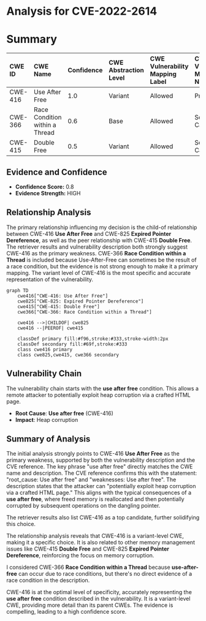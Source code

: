 # Analysis for CVE-2022-2614

# Summary
| CWE ID  | CWE Name                                                                                       | Confidence | CWE Abstraction Level | CWE Vulnerability Mapping Label | CWE-Vulnerability Mapping Notes |
| :-------- | :--------------------------------------------------------------------------------------------- | :---------- | :---------------------- | :------------------------------ | :------------------------------ |
| CWE-416 | Use After Free                                                                                 | 1.0         | Variant                 | Allowed                         | Primary CWE                     |
| CWE-366 | Race Condition within a Thread                                                                   | 0.6         | Base                    | Allowed                         | Secondary Candidate              |
| CWE-415 | Double Free                                                                                    | 0.5         | Variant                 | Allowed                         | Secondary Candidate              |

## Evidence and Confidence

*   **Confidence Score:** 0.8
*   **Evidence Strength:** HIGH

## Relationship Analysis
The primary relationship influencing my decision is the child-of relationship between CWE-416 **Use After Free** and CWE-825 **Expired Pointer Dereference**, as well as the peer relationship with CWE-415 **Double Free**. The retriever results and vulnerability description both strongly suggest CWE-416 as the primary weakness. CWE-366 **Race Condition within a Thread** is included because Use-After-Free can sometimes be the result of a race condition, but the evidence is not strong enough to make it a primary mapping. The variant level of CWE-416 is the most specific and accurate representation of the vulnerability.

```mermaid
graph TD
    cwe416["CWE-416: Use After Free"]
    cwe825["CWE-825: Expired Pointer Dereference"]
    cwe415["CWE-415: Double Free"]
    cwe366["CWE-366: Race Condition within a Thread"]
    
    cwe416 -->|CHILDOF| cwe825
    cwe416 --|PEEROF| cwe415
    
    classDef primary fill:#f96,stroke:#333,stroke-width:2px
    classDef secondary fill:#69f,stroke:#333
    class cwe416 primary
    class cwe825,cwe415, cwe366 secondary
```

## Vulnerability Chain
The vulnerability chain starts with the **use after free** condition. This allows a remote attacker to potentially exploit heap corruption via a crafted HTML page.
  - **Root Cause**: **Use after free** (CWE-416)
  - **Impact**: Heap corruption

## Summary of Analysis
The initial analysis strongly points to CWE-416 **Use After Free** as the primary weakness, supported by both the vulnerability description and the CVE reference. The key phrase "use after free" directly matches the CWE name and description. The CVE reference confirms this with the statement: "root_cause: Use after free" and "weaknesses: Use after free". The description states that the attacker can "potentially exploit heap corruption via a crafted HTML page." This aligns with the typical consequences of a **use after free**, where freed memory is reallocated and then potentially corrupted by subsequent operations on the dangling pointer.

The retriever results also list CWE-416 as a top candidate, further solidifying this choice.

The relationship analysis reveals that CWE-416 is a variant-level CWE, making it a specific choice. It is also related to other memory management issues like CWE-415 **Double Free** and CWE-825 **Expired Pointer Dereference**, reinforcing the focus on memory corruption.

I considered CWE-366 **Race Condition within a Thread** because **use-after-free** can occur due to race conditions, but there's no direct evidence of a race condition in the description.

CWE-416 is at the optimal level of specificity, accurately representing the **use after free** condition described in the vulnerability. It is a variant-level CWE, providing more detail than its parent CWEs. The evidence is compelling, leading to a high confidence score.